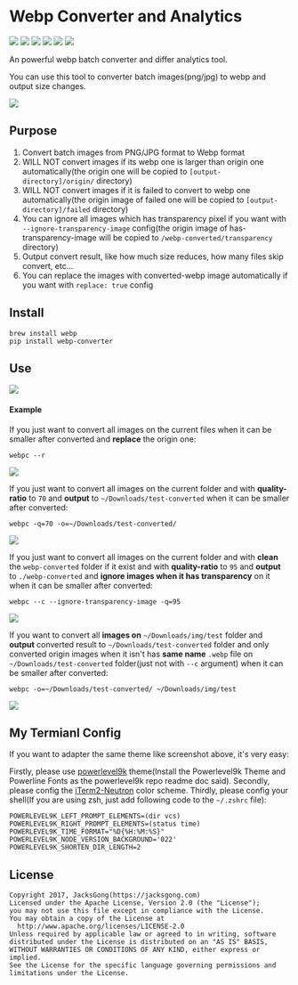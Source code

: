 # Webp Converter and Analytics

![](https://img.shields.io/badge/webp-batch%20converter-orange.svg)
![](https://img.shields.io/badge/webp-batch%20analytics-orange.svg)
![](https://img.shields.io/badge/license-Apache2-blue.svg)
[![](https://img.shields.io/badge/readme-English-blue.svg)](https://github.com/Jacksgong/webp-converter)
[![](https://img.shields.io/badge/readme-中文-blue.svg)](https://github.com/Jacksgong/webp-converter/blob/master/README-zh.md)
[![](https://img.shields.io/badge/pip-v4.0.1%20webp--converter-yellow.svg)](https://pypi.python.org/pypi/webp-converter)

An powerful webp batch converter and differ analytics tool.

You can use this tool to converter batch images(png/jpg) to webp and output size changes.

![](https://github.com/Jacksgong/webp-converter/raw/master/arts/webp-converter.png)


## Purpose

1. Convert batch images from PNG/JPG format to Webp format
2. WILL NOT convert images if its webp one is larger than origin one automatically(the origin one will be copied to `[output-directory]/origin/` directory)
3. WILL NOT convert images if it is failed to convert to webp one automatically(the origin image of failed one will be copied to `[output-directory]/failed` directory)
4. You can ignore all images which has transparency pixel if you want with `--ignore-transparency-image` config(the origin image of has-transparency-image will be copied to `/webp-converted/transparency` directory)
5. Output convert result, like how much size reduces, how many files skip convert, etc...
6. You can replace the images with converted-webp image automatically if you want with `replace: true` config

## Install

```shell
brew install webp
pip install webp-converter
```

## Use

![](https://github.com/Jacksgong/webp-converter/raw/master/arts/help.png)

#### Example

If you just want to convert all images on the current files when it can be smaller after converted and **replace** the origin one:

```shell
webpc --r
```

![](https://github.com/Jacksgong/webp-converter/raw/master/arts/demo-1.png)


If you just want to convert all images on the current folder and with **quality-ratio** to `70` and **output** to `~/Downloads/test-converted` when it can be smaller after converted:

```shell
webpc -q=70 -o=~/Downloads/test-converted/
```

![](https://github.com/Jacksgong/webp-converter/raw/master/arts/demo-2.png)


If you just want to convert all images on the current folder and with **clean** the `webp-converted` folder if it exist and with **quality-ratio** to `95` and **output** to `./webp-converted` and **ignore images when it has transparency** on it when it can be smaller after converted:

```shell
webpc --c --ignore-transparency-image -q=95
```
![](https://github.com/Jacksgong/webp-converter/raw/master/arts/demo-3.png)

If you want to convert all **images on** `~/Downloads/img/test` folder and **output** converted result to `~/Downloads/test-converted` folder and only converted origin images when it isn't has **same name** `.webp` file on `~/Downloads/test-converted` folder(just not with `--c` argument) when it can be smaller after converted:


```shell
webpc -o=~/Downloads/test-converted/ ~/Downloads/img/test
```

![](https://github.com/Jacksgong/webp-converter/raw/master/arts/demo-4.png)

## My Termianl Config

If you want to adapter the same theme like screenshot above, it's very easy:

Firstly, please use [powerlevel9k](https://github.com/bhilburn/powerlevel9k) theme(Install the Powerlevel9k Theme and Powerline Fonts as the powerlevel9k repo readme doc said).
Secondly, please config the [iTerm2-Neutron](https://github.com/Ch4s3/iTerm2-Neutron) color scheme.
Thirdly, please config your shell(If you are using zsh, just add following code to the `~/.zshrc` file):

```
POWERLEVEL9K_LEFT_PROMPT_ELEMENTS=(dir vcs)
POWERLEVEL9K_RIGHT_PROMPT_ELEMENTS=(status time)
POWERLEVEL9K_TIME_FORMAT="%D{%H:%M:%S}"
POWERLEVEL9K_NODE_VERSION_BACKGROUND='022'
POWERLEVEL9K_SHORTEN_DIR_LENGTH=2
```

## License

```
Copyright 2017, JacksGong(https://jacksgong.com)
Licensed under the Apache License, Version 2.0 (the "License");
you may not use this file except in compliance with the License.
You may obtain a copy of the License at
  http://www.apache.org/licenses/LICENSE-2.0
Unless required by applicable law or agreed to in writing, software
distributed under the License is distributed on an "AS IS" BASIS,
WITHOUT WARRANTIES OR CONDITIONS OF ANY KIND, either express or implied.
See the License for the specific language governing permissions and
limitations under the License.
```
